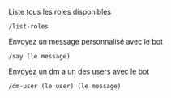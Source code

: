 Liste tous les roles disponibles
```
/list-roles
```

Envoyez un message personnalisé avec le bot
```
/say (le message)
```

Envoyez un dm a un des users avec le bot
```
/dm-user (le user) (le message)
```
